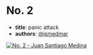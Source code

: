 # No. 2

- **title**: panic attack
- **authors**: [@jsmedmar]

[![No. 2 - Juan Santiago Medina](http://img.youtube.com/vi/8Bamg0A0DRU/0.jpg)](http://www.youtube.com/watch?v=8Bamg0A0DRU "No. 2 - Juan Santiago Medina")

[@jsmedmar]: https://github.com/jsmedmar
